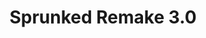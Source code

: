 ---
slug: sprunked-remake-30-98
title: Sprunked Remake 3.0
description: "Sprunked Remake 3.0 is an exciting online game. Play for free directly in your browser!"
icon: /images/new_mods/Sprunked Remake 3.0.png
url: https://wowtbc.net/sprunkin/sprunked-remake3/index.html
previewImage: /images/new_mods/Sprunked Remake 3.0.png
type: new mods

# SEO配置
seo:
  title: "Sprunked Remake 3.0 - Play Free Online Game | Fun Browser Games"
  description: "Sprunked Remake 3.0 - Play this fun online game for free in your browser. No download required!"
  ogImage: "/images/new_mods/Sprunked Remake 3.0.png"
  keywords: "sprunked-remake-30-98, online game, browser game, free game, new mods game, play online"

videoUrls:
  - https://www.youtube.com/embed/example1
  - https://www.youtube.com/embed/example2

whyPlay:
  title: "Why Play Sprunked Remake 3.0?"
  items:
    - "Immersive Gameplay: Sprunked Remake 3.0 offers an engaging and immersive gaming experience that will keep you entertained for hours"
    - "Challenging Levels: Test your skills with increasingly difficult challenges and obstacles"
    - "Beautiful Graphics: Enjoy stunning visuals and smooth animations that bring the game world to life"
    - "Regular Updates: New content and features are added regularly to keep the game fresh and exciting"
    - "Free to Play: Experience all the fun without spending a penny"
    - "Community Features: Connect with other players, share strategies, and compete for high scores"
    - "Cross-Platform: Play on any device with a web browser, no downloads required"

features:
  title: "Key Features of Sprunked Remake 3.0"
  image: "/images/new_mods/Sprunked Remake 3.0.png"
  items:
    - "Intuitive Controls: Easy to learn controls make Sprunked Remake 3.0 accessible for players of all skill levels"
    - "Multiple Game Modes: Enjoy various gameplay options that provide different challenges and experiences"
    - "Character Customization: Personalize your gaming experience with unique characters and items"
    - "Achievement System: Complete special tasks to earn rewards and recognition"
    - "Leaderboards: Compete with players worldwide and see who can achieve the highest scores"

characteristics:
  title: "Game Characteristics"
  image: "/images/new_mods/Sprunked Remake 3.0.png"
  items:
    - "Genre: New mods game with elements of strategy and skill"
    - "Difficulty: Suitable for both casual gamers and those seeking a challenge"
    - "Play Time: Quick sessions or extended gameplay, depending on your preference"
    - "Art Style: Vibrant and engaging visuals that enhance the gaming experience"
    - "Sound Design: Immersive audio that complements the gameplay perfectly"

info: "Sprunked Remake 3.0 is an exciting online game that offers players a unique and engaging gaming experience. With its intuitive controls, stunning visuals, and challenging gameplay, Sprunked Remake 3.0 provides hours of entertainment for players of all ages and skill levels. Whether you're looking for a quick gaming session during a break or an extended play session, Sprunked Remake 3.0 delivers an immersive experience that will keep you coming back for more. The game features multiple levels of increasing difficulty, ensuring that players are constantly challenged as they progress. With regular updates adding new content and features, Sprunked Remake 3.0 remains fresh and exciting, providing endless entertainment options for its growing community of players."

howToPlayIntro: "Welcome to Sprunked Remake 3.0! This guide will walk you through the basics and help you master the game. Whether you're a beginner or looking to improve your skills, these tips and instructions will enhance your gaming experience."

howToPlaySteps:
  - title: "Getting Started"
    description: "Begin your Sprunked Remake 3.0 adventure by familiarizing yourself with the controls. Use your keyboard or mouse to navigate through the game interface. The tutorial will guide you through the basic mechanics and help you understand the objectives."
  - title: "Understanding the Objectives"
    description: "In Sprunked Remake 3.0, your main goal is to progress through levels by completing specific objectives. Each level presents unique challenges that require different strategies and approaches."
  - title: "Mastering the Controls"
    description: "Practice using the controls to improve your precision and reaction time. Sprunked Remake 3.0 requires quick reflexes and strategic thinking to overcome obstacles and defeat opponents."
  - title: "Utilizing Power-ups"
    description: "Collect power-ups throughout the game to enhance your abilities and overcome difficult challenges. Each power-up offers unique advantages that can be crucial for success."
  - title: "Developing Strategies"
    description: "As you progress in Sprunked Remake 3.0, develop effective strategies for different scenarios. Analyze patterns, anticipate challenges, and adapt your approach to maximize your performance."

faq:
  title: "Frequently Asked Questions about Sprunked Remake 3.0"
  items:
    - question: "Is Sprunked Remake 3.0 free to play?"
      answer: "Yes, Sprunked Remake 3.0 is completely free to play directly in your web browser. No downloads or purchases are required to enjoy the full game experience."
    - question: "Can I play Sprunked Remake 3.0 on mobile devices?"
      answer: "Yes, Sprunked Remake 3.0 is optimized for both desktop and mobile play. You can enjoy the game on any device with a web browser and internet connection."
    - question: "Are there any in-game purchases?"
      answer: "While Sprunked Remake 3.0 is free to play, there may be optional in-game purchases available for cosmetic items or additional features that don't affect core gameplay."
    - question: "How often is Sprunked Remake 3.0 updated?"
      answer: "The developers regularly update Sprunked Remake 3.0 with new content, features, and improvements based on player feedback and game performance."
    - question: "Can I play Sprunked Remake 3.0 offline?"
      answer: "Currently, Sprunked Remake 3.0 requires an internet connection to play as it's a browser-based online game."
    - question: "Is Sprunked Remake 3.0 suitable for children?"
      answer: "Yes, Sprunked Remake 3.0 is designed to be family-friendly and suitable for players of all ages."
    - question: "How do I report bugs or issues?"
      answer: "If you encounter any problems while playing Sprunked Remake 3.0, you can report them through the game's support page or contact the developers directly through their website."
    - question: "Still Have Questions?"
      answer: "If you have additional questions about Sprunked Remake 3.0 that aren't covered in this FAQ, please visit our support center or contact our customer service team for assistance."
---